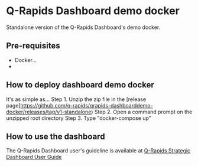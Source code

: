 # Q-Rapids Dashboard demo docker

Standalone version of the Q-Rapids Dashboard's demo docker.

## Pre-requisites
* Docker...
* 

## How to deploy dashboard demo docker

It's as simple as...
Step 1. Unzip the zip file in the [release page]https://github.com/q-rapids/qrapids-dashboarddemo-docker/releases/tag/v1-standalone)
Step 2. Open a command prompt on the unzipped root directory
Step 3. Type "docker-compose up"

## How to use the dashboard
The Q-Rapids Dashboard user's guideline is available at [Q-Rapids Strategic Dashboard User Guide](https://github.com/q-rapids/qrapids-dashboard/wiki/User-Guide)
